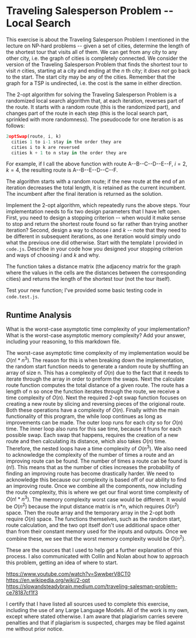 # Traveling Salesperson Problem -- Local Search

This exercise is about the Traveling Salesperson Problem I mentioned in the
lecture on NP-hard problems -- given a set of cities, determine the length of
the shortest tour that visits all of them. We can get from any city to any other
city, i.e. the graph of cities is completely connected. We consider the version
of the Traveling Salesperson Problem that finds the shortest tour to visit $n$
cities, starting at a city and ending at the $n$ th city; it *does not* go
back to the start. The start city may be any of the cities. Remember that the
graph for a TSP is undirected, i.e. the cost is the same in either direction.

The 2-opt algorithm for solving the Traveling Salesperson Problem is a
randomized local search algorithm that, at each iteration, reverses part of the
route. It starts with a random route (this is the randomized part), and changes
part of the route in each step (this is the local search part, sprinkled with
more randomness). The pseudocode for one iteration is as follows:

```javascript
2optSwap(route, i, k)
  cities 1 to i-1 stay in the order they are
  cities i to k are reversed
  cities k + 1 to n stay in the order they are
```

For example, if I call the above function with route A--B--C--D--E--F, $i=2$,
$k=4$, the resulting route is A--B--E--D--C--F.

The algorithm starts with a random route; if the new route at the end of an
iteration decreases the total length, it is retained as the current incumbent.
The incumbent after the final iteration is returned as the solution.

Implement the 2-opt algorithm, which repeatedly runs the above steps. Your
implementation needs to fix two design parameters that I have left open. First,
you need to design a stopping criterion -- when would it make sense to stop and
return the shortest route found so far rather than trying another iteration?
Second, design a way to choose $i$ and $k$ -- note that they need to be
different in subsequent iterations, as one iteration would simply undo what
the previous one did otherwise. Start with the template I provided in `code.js`.
Describe in your code how you designed your stopping criterion and ways of
choosing $i$ and $k$ and why.

The function takes a distance matrix (the adjacency matrix for the graph where
the values in the cells are the distances between the corresponding cities) and
returns the length of the shortest tour (not the tour itself).

Test your new function; I've provided some basic testing code in `code.test.js`.

## Runtime Analysis

What is the worst-case asymptotic time complexity of your implementation? What
is the worst-case asymptotic memory complexity? Add your answer, including your
reasoning, to this markdown file.

The worst-case asymptotic time complexity of my implementation would be $O(n! * n^3)$. The reason for this is when breaking down the implementation, the random start function needs to generate a random route by shuffling an array of size n. This has a complexity of $O(n)$ due to the fact that it needs to iterate through the array in order to preform the swaps. Next the calculate route function computes the total distance of a given route. The route has a length of n so once the function iterates through the route, we receive a time complexity of $O(n)$. Next the required 2-opt swap function focuses on creating a new route by slicing and reversing pieces of the origional route. Both these operations have a complexity of $O(n)$. Finally within the main functionality of this program, the while loop continues as long as improvements can be made. The outer loop runs for each city so for $O(n)$ time. The inner loop also runs for this sae time, because it fruns for each possible swap. Each swap that happens, requires the creation of a new route and then calculating its distance, which also takes $O(n)$ time. Therefore, the nested loops have a time complexity of $O(n^3)$. We also need to acknowledge the complexity of the number of times a route and an improving route can be found. The number of times a route can be found is (n!). This means that as the number of cities increases the probability of finding an improving route has become drastically harder. We need to acknowledge this because our complexity is based off of our ability to find an improving route. Once we combine all the components, now including the route complexity, this is where we get our final worst time complexity of $O(n! * n^3)$. The memory complexity worst case would be different. It would be $O(n^2)$ because the input distance matrix is n*n, which requires $O(n^2)$ space. Then the route array and the temporary array in the 2-opt both require $O(n)$ space. The functions themselves, such as the random start, route calculation, and the two opt itself don't use additional space other than from their constant memory used for the inputs and outputs. Once we combine these, we see that the worst memory complexity would be $O(n^2)$.


These are the sources that I used to help get a further explanation of this process. I also communicated with Collin and Nolan about how to approach this problem, getting an idea of where to start. 

https://www.youtube.com/watch?v=SwwberV8CT0
https://en.wikipedia.org/wiki/2-opt
https://slowandsteadybrain.medium.com/traveling-salesman-problem-ce78187cf1f3

I certify that I have listed all sources used to complete this exercise, including the use
of any Large Language Models. All of the work is my own, except where stated
otherwise. I am aware that plagiarism carries severe penalties and that if plagiarism is
suspected, charges may be filed against me without prior notice.
